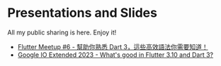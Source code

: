 # Presentations and Slides

All my public sharing is here. Enjoy it!

- [Flutter Meetup #6 - 幫助你熟悉 Dart 3，這些高效語法你需要知道！]()
- [Google IO Extended 2023 - What's good in Flutter 3.10 and Dart 3?](https://github.com/chyiiiiiiiiiiii/presentations-and-slides/tree/main/Google%20IO%20Extended%202023)
